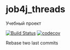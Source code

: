 # job4j_threads

Учебный проект

[![Build Status](https://app.travis-ci.com/KarnaukhovKirill/job4j_threads.svg?branch=master)](https://app.travis-ci.com/KarnaukhovKirill/job4j_threads)
[![codecov](https://codecov.io/gh/KarnaukhovKirill/job4j_threads/branch/master/graph/badge.svg?token=FOFXNVPC1A)](https://codecov.io/gh/KarnaukhovKirill/job4j_threads)

Rebase two last commits

